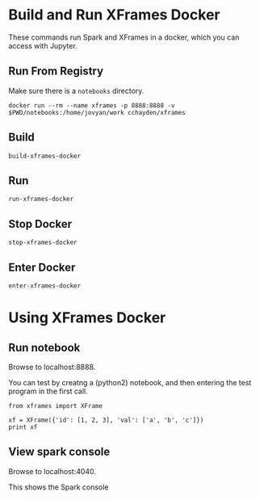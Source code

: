 Build and Run XFrames Docker
============================

These commands run Spark and XFrames in a docker,
which you can access with Jupyter.

Run From Registry
-----------------
Make sure there is a `notebooks` directory.

    docker run --rm --name xframes -p 8888:8888 -v $PWD/notebooks:/home/jovyan/work cchayden/xframes


Build
-----
    build-xframes-docker

Run
---
    run-xframes-docker

Stop Docker
-----------
    stop-xframes-docker

Enter Docker
------------
    enter-xframes-docker
    
Using XFrames Docker
====================

Run notebook
------------
Browse to localhost:8888.

You can test by creatng a (python2) notebook, and then
entering the test program in the first call.

    from xframes import XFrame

    xf = XFrame({'id': [1, 2, 3], 'val': ['a', 'b', 'c']})
    print xf

View spark console
------------------
Browse to localhost:4040.

This shows the Spark console